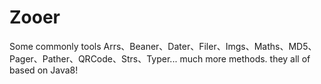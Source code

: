 # Zooer
Some commonly tools
Arrs、Beaner、Dater、Filer、Imgs、Maths、MD5、Pager、Pather、QRCode、Strs、Typer... much more methods. they all of based on Java8!
